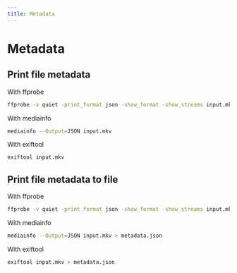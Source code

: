 ```yaml
---
title: Metadata
---
```


# Metadata

## Print file metadata

With ffprobe

```sh
ffprobe -v quiet -print_format json -show_format -show_streams input.mkv
```

With mediainfo

```sh
mediainfo --Output=JSON input.mkv
```

With exiftool

```sh
exiftool input.mkv
```

## Print file metadata to file

With ffprobe

```sh
ffprobe -v quiet -print_format json -show_format -show_streams input.mkv > metadata.json
```

With mediainfo

```sh
mediainfo --Output=JSON input.mkv > metadata.json
```

With exiftool

```sh
exiftool input.mkv > metadata.json
```

